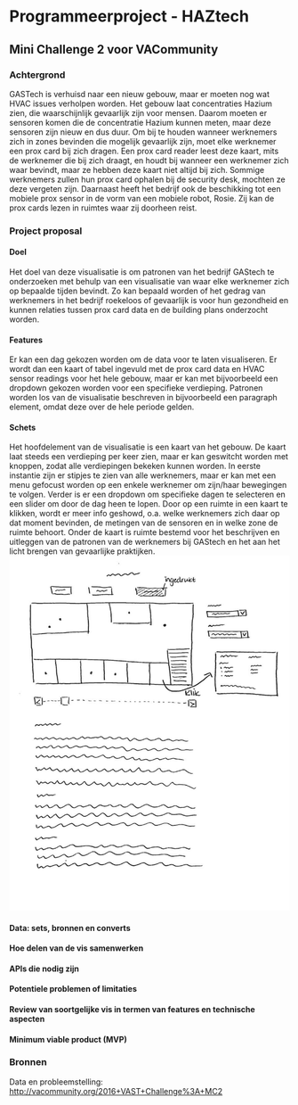 # Programmeerproject - HAZtech
## Mini Challenge 2 voor VACommunity
### Achtergrond
GASTech is verhuisd naar een nieuw gebouw, maar er moeten nog wat HVAC issues verholpen worden. Het gebouw laat concentraties Hazium zien, die waarschijnlijk gevaarlijk zijn voor mensen. Daarom moeten er sensoren komen die de concentratie Hazium kunnen meten, maar deze sensoren zijn nieuw en dus duur. Om bij te houden wanneer werknemers zich in zones bevinden die mogelijk gevaarlijk zijn, moet elke werknemer een prox card bij zich dragen. Een prox card reader leest deze kaart, mits de werknemer die bij zich draagt, en houdt bij wanneer een werknemer zich waar bevindt, maar ze hebben deze kaart niet altijd bij zich. Sommige werknemers zullen hun prox card ophalen bij de security desk, mochten ze deze vergeten zijn. Daarnaast heeft het bedrijf ook de beschikking tot een mobiele prox sensor in de vorm van een mobiele robot, Rosie. Zij kan de prox cards lezen in ruimtes waar zij doorheen reist.

### Project proposal
#### Doel
Het doel van deze visualisatie is om patronen van het bedrijf GAStech te onderzoeken met behulp van een visualisatie van waar elke werknemer zich op bepaalde tijden bevindt. Zo kan bepaald worden of het gedrag van werknemers in het bedrijf roekeloos of gevaarlijk is voor hun gezondheid en kunnen relaties tussen prox card data en de building plans onderzocht worden.
#### Features
Er kan een dag gekozen worden om de data voor te laten visualiseren. Er wordt dan een kaart of tabel ingevuld met de prox card data en HVAC sensor readings voor het hele gebouw, maar er kan met bijvoorbeeld een dropdown gekozen worden voor een specifieke verdieping. Patronen worden los van de visualisatie beschreven in bijvoorbeeld een paragraph element, omdat deze over de hele periode gelden.
#### Schets
Het hoofdelement van de visualisatie is een kaart van het gebouw. De kaart laat steeds een verdieping per keer zien, maar er kan geswitcht worden met knoppen, zodat alle verdiepingen bekeken kunnen worden. In eerste instantie zijn er stipjes te zien van alle werknemers, maar er kan met een menu gefocust worden op een enkele werknemer om zijn/haar bewegingen te volgen. Verder is er een dropdown om specifieke dagen te selecteren en een slider om door de dag heen te lopen. Door op een ruimte in een kaart te klikken, wordt er meer info geshowd, o.a. welke werknemers zich daar op dat moment bevinden, de metingen van de sensoren en in welke zone de ruimte behoort. Onder de kaart is ruimte bestemd voor het beschrijven en uitleggen van de patronen van de werknemers bij GAStech en het aan het licht brengen van gevaarlijke praktijken.
<img src="doc/overzichtschets.jpg">
#### Data: sets, bronnen en converts
#### Hoe delen van de vis samenwerken
#### APIs die nodig zijn
#### Potentiele problemen of limitaties
#### Review van soortgelijke vis in termen van features en technische aspecten
#### Minimum viable product (MVP)


### Bronnen
Data en probleemstelling: http://vacommunity.org/2016+VAST+Challenge%3A+MC2
